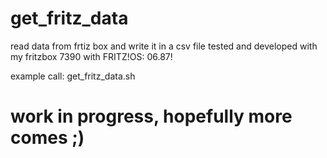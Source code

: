 # get_fritz_data

read data from frtiz box and write it in a csv file
tested and developed with my fritzbox 7390 with FRITZ!OS: 06.87!

example call: get_fritz_data.sh

# work in progress, hopefully more comes ;)